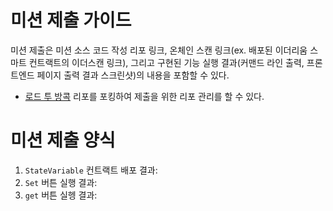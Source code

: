# 미션 제출 가이드
미션 제출은 미션 소스 코드 작성 리포 링크, 온체인 스캔 링크(ex. 배포된 이더리움 스마트 컨트랙트의 이더스캔 링크), 그리고 구현된 기능 실행 결과(커맨드 라인 출력, 프론트엔드 페이지 출력 결과 스크린샷)의 내용을 포함할 수 있다. 

* [로드 투 방콕](https://github.com/LudiumAgwn/road-to-bangkok) 리포를 포킹하여 제출을 위한 리포 관리를 할 수 있다.

# 미션 제출 양식
1. `StateVariable` 컨트랙트 배포 결과: 
2. `Set` 버튼 실행 결과:
3. `get` 버튼 실헹 결과: 
